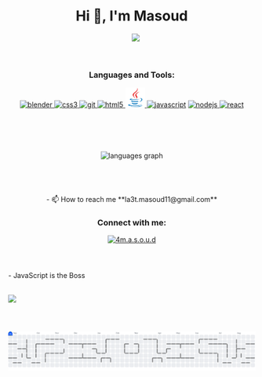 <h1 align="center">Hi 👋, I'm Masoud</h1>  
</h2>
<img align="right" src="https://c.tenor.com/p7IgwS17V0sAAAAC/rtj-rick-and-morty.gif"  width=50%>
</br>
</br>
</br>
</be>
<h3 align="center">Languages and Tools:</h3>
<p align="center">
  <a href="https://www.blender.org/" target="_blank" rel="noreferrer">
    <img src="https://download.blender.org/branding/community/blender_community_badge_white.svg" alt="blender" width="40" height="40"/> </a>
  <a href="https://www.w3schools.com/css/" target="_blank" rel="noreferrer">
    <img src="https://github.com/Anmol-Baranwal/Cool-GIFs-For-GitHub/assets/74038190/67f477ed-6624-42da-99f0-1a7b1a16eecb" alt="css3" width="40" height="40"/>
  </a> <a href="https://git-scm.com/" target="_blank" rel="noreferrer"> 
    <img src="https://user-images.githubusercontent.com/74038190/212281775-b468df30-4edc-4bf8-a4ee-f52e1aaddc86.gif" alt="git" width="40" height="40"/>
  </a> <a href="https://www.w3.org/html/" target="_blank" rel="noreferrer">
    <img src="https://github.com/Anmol-Baranwal/Cool-GIFs-For-GitHub/assets/74038190/29fd6286-4e7b-4d6c-818f-c4765d5e39a9" alt="html5" width="40" height="40"/>
  </a> <a href="https://www.java.com" target="_blank" rel="noreferrer">
    <img src="https://raw.githubusercontent.com/devicons/devicon/master/icons/java/java-original.svg" alt="java" width="40" height="40"/> </a>
  <a href="https://developer.mozilla.org/en-US/docs/Web/JavaScript" target="_blank" rel="noreferrer">
    <img src="https://user-images.githubusercontent.com/74038190/212257454-16e3712e-945a-4ca2-b238-408ad0bf87e6.gif" alt="javascript" width="40" height="40"/></a>
  <a href="https://nodejs.org" target="_blank" rel="noreferrer">
    <img src="https://user-images.githubusercontent.com/74038190/212257460-738ff738-247f-4445-a718-cdd0ca76e2db.gif" alt="nodejs" width="40" height="40"/>
  </a> <a href="https://reactjs.org/" target="_blank" rel="noreferrer">
    <img src="https://user-images.githubusercontent.com/74038190/212257467-871d32b7-e401-42e8-a166-fcfd7baa4c6b.gif" alt="react" width="40" height="40"/> </a> </p>
</br>

<h1 align="center"></h1>
</br>
<div align="center">
<!--   <img src="https://github-readme-stats.vercel.app/api?username=la3t0Masoud&hide_title=false&hide_rank=false&show_icons=true&include_all_commits=true&count_private=true&disable_animations=false&theme=dracula&locale=en&hide_border=false" height="150" alt="stats graph"  /> -->
  <img src="https://github-readme-stats.vercel.app/api/top-langs?username=la3t0Masoud&locale=en&hide_title=false&layout=compact&card_width=320&langs_count=5&theme=dracula&hide_border=false" height="150" alt="languages graph"  />
</div>
<h1 align="center"></h1>
</br>

<p align="center" >- 📫 How to reach me **la3t.masoud11@gmail.com**</p>
<h3 align="center">Connect with me:</h3>
<p align="center">
<a href="https://instagram.com/4m.a.s.o.u.d" target="blank">
  <img  src="https://raw.githubusercontent.com/rahuldkjain/github-profile-readme-generator/master/src/images/icons/Social/instagram.svg" alt="4m.a.s.o.u.d" height="30" width="40" /></a>
<h1 align="center"></h1>
</p>
</br>
- JavaScript is the Boss
<p align="center">
</p>
</br>
<img src="https://user-images.githubusercontent.com/74038190/213910845-af37a709-8995-40d6-be59-724526e3c3d7.gif" width="900">
</br>
<h1 align="center"></h1>
</p>
</br>
<picture>
  <source media="(prefers-color-scheme: dark)" srcset="https://raw.githubusercontent.com/la3t0Masoud/la3t0Masoud/output/pacman-contribution-graph-dark.svg">
  <source media="(prefers-color-scheme: light)" srcset="https://raw.githubusercontent.com/la3t0Masoud/la3t0Masoud/output/pacman-contribution-graph.svg">
  <img alt="pacman contribution graph" src="https://raw.githubusercontent.com/la3t0Masoud/la3t0Masoud/output/pacman-contribution-graph.svg">
</picture>
<h1 align="center"></h1>
